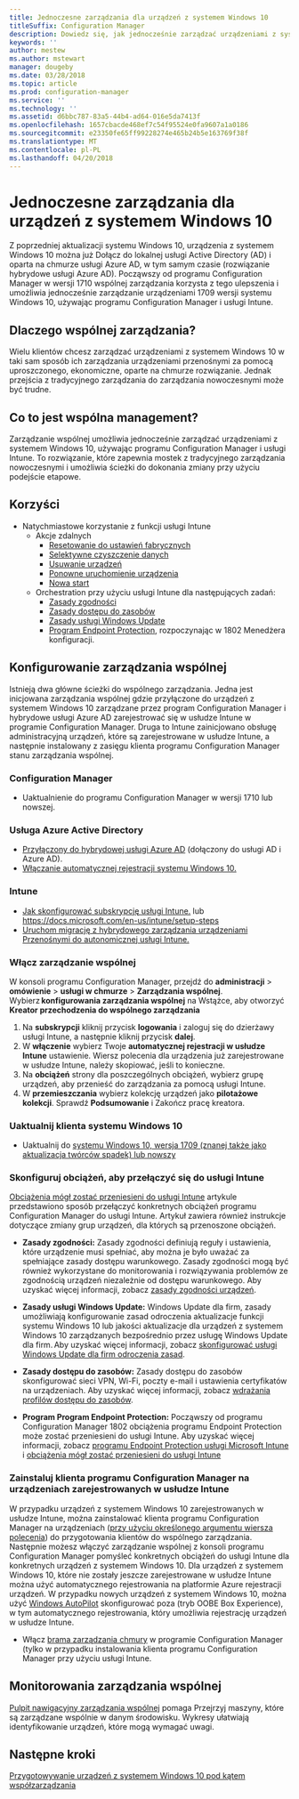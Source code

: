 ```yaml
---
title: Jednoczesne zarządzania dla urządzeń z systemem Windows 10
titleSuffix: Configuration Manager
description: Dowiedz się, jak jednocześnie zarządzać urządzeniami z systemem Windows 10, używając programu Configuration Manager i Microsoft Intune.
keywords: ''
author: mestew
ms.author: mstewart
manager: dougeby
ms.date: 03/28/2018
ms.topic: article
ms.prod: configuration-manager
ms.service: ''
ms.technology: ''
ms.assetid: d6bbc787-83a5-44b4-ad64-016e5da7413f
ms.openlocfilehash: 1657cbacde468ef7c54f95524e0fa9607a1a0186
ms.sourcegitcommit: e23350fe65ff99228274e465b24b5e163769f38f
ms.translationtype: MT
ms.contentlocale: pl-PL
ms.lasthandoff: 04/20/2018
---
```

# <a name="co-management-for-windows-10-devices"></a>Jednoczesne zarządzania dla urządzeń z systemem Windows 10    
 Z poprzedniej aktualizacji systemu Windows 10, urządzenia z systemem Windows 10 można już Dołącz do lokalnej usługi Active Directory (AD) i oparta na chmurze usługi Azure AD, w tym samym czasie (rozwiązanie hybrydowe usługi Azure AD). Począwszy od programu Configuration Manager w wersji 1710 wspólnej zarządzania korzysta z tego ulepszenia i umożliwia jednocześnie zarządzanie urządzeniami 1709 wersji systemu Windows 10, używając programu Configuration Manager i usługi Intune. <!-- 1350871 -->
## <a name="why-co-management"></a>Dlaczego wspólnej zarządzania?
Wielu klientów chcesz zarządzać urządzeniami z systemem Windows 10 w taki sam sposób ich zarządzania urządzeniami przenośnymi za pomocą uproszczonego, ekonomiczne, oparte na chmurze rozwiązanie. Jednak przejścia z tradycyjnego zarządzania do zarządzania nowoczesnymi może być trudne.  
## <a name="what-is-co-management"></a>Co to jest wspólna management?
Zarządzanie wspólnej umożliwia jednocześnie zarządzać urządzeniami z systemem Windows 10, używając programu Configuration Manager i usługi Intune. To rozwiązanie, które zapewnia mostek z tradycyjnego zarządzania nowoczesnymi i umożliwia ścieżki do dokonania zmiany przy użyciu podejście etapowe.

## <a name="benefits"></a>Korzyści 
- Natychmiastowe korzystanie z funkcji usługi Intune 
    - Akcje zdalnych
        - [Resetowanie do ustawień fabrycznych](https://docs.microsoft.com/intune/devices-wipe#factory-reset)
        - [Selektywne czyszczenie danych](https://docs.microsoft.com/intune/apps-selective-wipe)
        - [Usuwanie urządzeń](https://docs.microsoft.com/intune/devices-wipe#delete-devices-from-the-azure-active-directory-portal)
        - [Ponowne uruchomienie urządzenia](https://docs.microsoft.com/intune/device-restart)
        - [Nowa start](https://docs.microsoft.com/intune/device-fresh-start)
    - Orchestration przy użyciu usługi Intune dla następujących zadań:
        - [Zasady zgodności](https://docs.microsoft.com/intune/device-compliance-get-started)
        - [Zasady dostępu do zasobów](https://docs.microsoft.com/intune/device-profiles)
        - [Zasady usługi Windows Update](https://docs.microsoft.com/intune/windows-update-for-business-configure)
        - [Program Endpoint Protection](https://docs.microsoft.com/en-us/intune/endpoint-protection-windows-10), rozpoczynając w 1802 Menedżera konfiguracji. <!-- 1357365 -->
    
## <a name="how-to-configure-co-management"></a>Konfigurowanie zarządzania wspólnej
Istnieją dwa główne ścieżki do wspólnego zarządzania. Jedna jest inicjowana zarządzania wspólnej gdzie przyłączone do urządzeń z systemem Windows 10 zarządzane przez program Configuration Manager i hybrydowe usługi Azure AD zarejestrować się w usłudze Intune w programie Configuration Manager. Druga to Intune zainicjowano obsługę administracyjną urządzeń, które są zarejestrowane w usłudze Intune, a następnie instalowany z zasięgu klienta programu Configuration Manager stanu zarządzania wspólnej.

### <a name="configuration-manager"></a>**Configuration Manager**
 -  Uaktualnienie do programu Configuration Manager w wersji 1710 lub nowszej.


### <a name="azure-active-directory"></a>**Usługa Azure Active Directory**
  - [Przyłączony do hybrydowej usługi Azure AD](https://docs.microsoft.com/azure/active-directory/device-management-hybrid-azuread-joined-devices-setup) (dołączony do usługi AD i Azure AD).
  - [Włączanie automatycznej rejestracji systemu Windows 10.](https://docs.microsoft.com/intune/windows-enroll)


### <a name="intune"></a>**Intune**
 - [Jak skonfigurować subskrypcję usługi Intune.](/sccm/mdm/deploy-use/configure-intune-subscription) lub https://docs.microsoft.com/en-us/intune/setup-steps
 - [Uruchom migrację z hybrydowego zarządzania urządzeniami Przenośnymi do autonomicznej usługi Intune.](/sccm/mdm/deploy-use/migrate-hybridmdm-to-intunesa)


### <a name="enable-co-management"></a>Włącz zarządzanie wspólnej 
 W konsoli programu Configuration Manager, przejdź do **administracji** > **omówienie** > **usługi w chmurze**  >  **Zarządzania wspólnej**. Wybierz **konfigurowania zarządzania wspólnej** na Wstążce, aby otworzyć **Kreator przechodzenia do wspólnego zarządzania** 
   
1. Na **subskrypcji** kliknij przycisk **logowania** i zaloguj się do dzierżawy usługi Intune, a następnie kliknij przycisk **dalej**.    
2. W **włączenie** wybierz Twoje **automatycznej rejestracji w usłudze Intune** ustawienie. Wiersz polecenia dla urządzenia już zarejestrowane w usłudze Intune, należy skopiować, jeśli to konieczne. 
3. Na **obciążeń** strony dla poszczególnych obciążeń, wybierz grupę urządzeń, aby przenieść do zarządzania za pomocą usługi Intune.
4. W **przemieszczania** wybierz kolekcję urządzeń jako **pilotażowe kolekcji**. Sprawdź **Podsumowanie** i Zakończ pracę kreatora. 

### <a name="upgrade-windows-10-client"></a>Uaktualnij klienta systemu Windows 10
- Uaktualnij do [systemu Windows 10, wersja 1709 (znanej także jako aktualizacja twórców spadek) lub nowszy](/sccm/osd/deploy-use/manage-windows-as-a-service)

### <a name="configure-workloads-to-switch-to-intune"></a>Skonfiguruj obciążeń, aby przełączyć się do usługi Intune 
[Obciążenia mógł zostać przeniesieni do usługi Intune](/sccm/core/clients/manage/co-management-switch-workloads#Workloads-able-to-be-transitioned-to-Intune) artykule przedstawiono sposób przełączyć konkretnych obciążeń programu Configuration Manager do usługi Intune. Artykuł zawiera również instrukcje dotyczące zmiany grup urządzeń, dla których są przenoszone obciążeń.

- **Zasady zgodności:** Zasady zgodności definiują reguły i ustawienia, które urządzenie musi spełniać, aby można je było uważać za spełniające zasady dostępu warunkowego. Zasady zgodności mogą być również wykorzystane do monitorowania i rozwiązywania problemów ze zgodnością urządzeń niezależnie od dostępu warunkowego. Aby uzyskać więcej informacji, zobacz [zasady zgodności urządzeń](https://docs.microsoft.com/intune/device-compliance-get-started).  

- **Zasady usługi Windows Update:** Windows Update dla firm, zasady umożliwiają konfigurowanie zasad odroczenia aktualizacje funkcji systemu Windows 10 lub jakości aktualizacje dla urządzeń z systemem Windows 10 zarządzanych bezpośrednio przez usługę Windows Update dla firm. Aby uzyskać więcej informacji, zobacz [skonfigurować usługi Windows Update dla firm odroczenia zasad](https://docs.microsoft.com/intune/windows-update-for-business-configure).  

- **Zasady dostępu do zasobów:** Zasady dostępu do zasobów skonfigurować sieci VPN, Wi-Fi, poczty e-mail i ustawienia certyfikatów na urządzeniach. Aby uzyskać więcej informacji, zobacz [wdrażania profilów dostępu do zasobów](https://docs.microsoft.com/intune/device-profiles).

- **Program Program Endpoint Protection:** Począwszy od programu Configuration Manager 1802 obciążenia programu Endpoint Protection może zostać przeniesieni do usługi Intune. Aby uzyskać więcej informacji, zobacz [programu Endpoint Protection usługi Microsoft Intune](https://docs.microsoft.com/en-us/intune/endpoint-protection-windows-10) <!-- 1357365 --> i [obciążenia mógł zostać przeniesieni do usługi Intune](/sccm/core/clients/manage/co-management-switch-workloads#Workloads-able-to-be-transitioned-to-Intune)


### <a name="install-configuration-manager-client-to-the-devices-enrolled-in-intune"></a>Zainstaluj klienta programu Configuration Manager na urządzeniach zarejestrowanych w usłudze Intune
W przypadku urządzeń z systemem Windows 10 zarejestrowanych w usłudze Intune, można zainstalować klienta programu Configuration Manager na urządzeniach ([przy użyciu określonego argumentu wiersza polecenia](/sccm/core/clients/manage/co-management-prepare#command-line-to-install-configuration-manager-client)) do przygotowania klientów do wspólnego zarządzania. Następnie możesz włączyć zarządzanie wspólnej z konsoli programu Configuration Manager pomyśleć konkretnych obciążeń do usługi Intune dla konkretnych urządzeń z systemem Windows 10.
Dla urządzeń z systemem Windows 10, które nie zostały jeszcze zarejestrowane w usłudze Intune można użyć automatycznego rejestrowania na platformie Azure rejestracji urządzeń. W przypadku nowych urządzeń z systemem Windows 10, można użyć [Windows AutoPilot](https://docs.microsoft.com/intune/enrollment-autopilot) skonfigurować poza (tryb OOBE Box Experience), w tym automatycznego rejestrowania, który umożliwia rejestrację urządzeń w usłudze Intune.
 - Włącz [brama zarządzania chmury](/sccm/core/clients/manage/manage-clients-internet#cloud-management-gateway) w programie Configuration Manager (tylko w przypadku instalowania klienta programu Configuration Manager przy użyciu usługi Intune.

## <a name="monitor-co-management"></a>Monitorowania zarządzania wspólnej
[Pulpit nawigacyjny zarządzania wspólnej](/sccm/core/clients/manage/co-management-dashboard) pomaga Przejrzyj maszyny, które są zarządzane wspólnie w danym środowisku. Wykresy ułatwiają identyfikowanie urządzeń, które mogą wymagać uwagi.


## <a name="next-steps"></a>Następne kroki
[Przygotowywanie urządzeń z systemem Windows 10 pod kątem współzarządzania](co-management-prepare.md)

